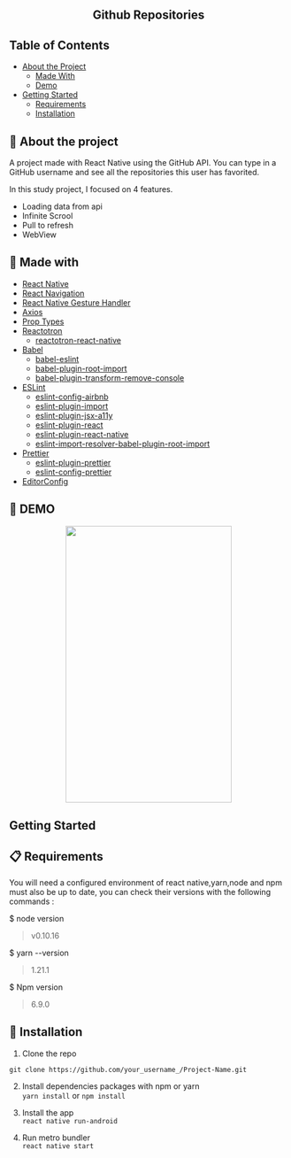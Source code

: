 <br />
<p >
  <h2 align="center">Github Repositories</h2>
</p>

<!-- TABLE OF CONTENTS -->
## Table of Contents

* [About the Project](#-about-the-project)
  * [Made With](#-made-with)
  * [Demo](#-demo)
* [Getting Started](#getting-started)
  * [Requirements](#-requirements)
  * [Installation](#-installation)

## 📜 About the project
A project made with React Native using the GitHub API. You can type in a GitHub username and see all the repositories this user has favorited.

In this study project, I focused on 4 features.
* Loading data from api
* Infinite Scrool
* Pull to refresh
* WebView

## 🔎 Made with 

- [React Native](http://facebook.github.io/react-native/) 
- [React Navigation](https://reactnavigation.org/) 
- [React Native Gesture Handler](https://kmagiera.github.io/react-native-gesture-handler/) 
- [Axios](https://github.com/axios/axios) 
- [Prop Types](https://github.com/facebook/prop-types) 
- [Reactotron](https://github.com/infinitered/reactotron) 
  - [reactotron-react-native](https://github.com/infinitered/reactotron/blob/master/docs/quick-start-react-native.md)
- [Babel](https://babeljs.io/)
  - [babel-eslint](https://github.com/babel/babel-eslint) 
  - [babel-plugin-root-import](https://github.com/entwicklerstube/babel-plugin-root-import) 
  - [babel-plugin-transform-remove-console](https://github.com/babel/minify/tree/master/packages/babel-plugin-transform-remove-console) 
- [ESLint](https://eslint.org/) 
  - [eslint-config-airbnb](https://github.com/airbnb/javascript/tree/master/packages/eslint-config-airbnb)
  - [eslint-plugin-import](https://github.com/benmosher/eslint-plugin-import) 
  - [eslint-plugin-jsx-a11y](https://github.com/evcohen/eslint-plugin-jsx-a11y) 
  - [eslint-plugin-react](https://github.com/yannickcr/eslint-plugin-react)
  - [eslint-plugin-react-native](https://github.com/Intellicode/eslint-plugin-react-native)
  - [eslint-import-resolver-babel-plugin-root-import](https://github.com/olalonde/eslint-import-resolver-babel-root-import) 
- [Prettier](https://prettier.io/)
  - [eslint-plugin-prettier](https://github.com/prettier/eslint-plugin-prettier)
  - [eslint-config-prettier](https://github.com/prettier/eslint-config-prettier)
- [EditorConfig](https://editorconfig.org/)



## 📱 DEMO
<p align="center">
<img src="https://user-images.githubusercontent.com/52503774/72258921-07594180-35ee-11ea-9d7e-71cb8213d91f.gif" width="300" height="500" />
 </p>
 
## Getting Started

## 📋 Requirements
You will need a configured environment of react native,yarn,node and npm must also be up to date, you can check their versions with the following commands :

$ node version
> v0.10.16

$ yarn --version
> 1.21.1

$ Npm version
> 6.9.0

## 🔌 Installation

1. Clone the repo
```
git clone https://github.com/your_username_/Project-Name.git
```
2. Install dependencies packages with npm or yarn<br/>
```yarn install```
    or
```npm install```

3. Install the app<br/>
```react native run-android```

4. Run metro bundler<br/>
```react native start```
